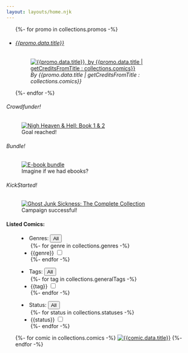 ```yaml
---
layout: layouts/home.njk
---
```


<section class="promo-banner">
	<ul>
		{%- for promo in collections.promos -%} 
		<li data-title="{{promo.data.title}}"> 
		<h6 class="banner-title">
			<a href="{{promo.data.title | getUrlFromTitle : collections.comics}}"> {{promo.data.title}} </a>
		</h6>
		<figure class="banner-block">
			<a href="{{promo.data.title | getUrlFromTitle : collections.comics}}" class="banner-image">
				<img src="{{promo.data.image}}" alt="{{promo.data.title}}, by {{promo.data.title | getCreditsFromTitle : collections.comics}}" /> </a> 
			<figcaption class="banner-caption">
				<cite class="banner-credit">By {{promo.data.title | getCreditsFromTitle : collections.comics}}</cite> 
			</figcaption>
		</figure>
		</li>
		{%- endfor -%} 
	</ul>
</section>
<section class="campaigns">
	<!-- <div class="campaign">
		<h6 class="campaign-title">
			Sale! 
		</h6>
		<figure class="image-block">
			<a href="#"><img src="/img/CAMP_SALE.jpg" alt="50% off sale" style="filter: grayscale(100%) contrast(40%);" /></a> 
			<figcaption class="image-caption">
				Imagine if we had a sale 
			</figcaption>
		</figure>
	</div> --> 
	<div class="campaign">
		<h6 class="campaign-title">
			Crowd<wbr/>funder! 
		</h6>
		<figure class="image-block">
			<a href="https://www.kickstarter.com/projects/scottycomics/nigh-heaven-and-hell-book-1-and-2-kickstarter" target="_blank"><img src="/img/CAMP_NHH.jpg" alt="Nigh Heaven & Hell: Book 1 & 2" /></a> 
			<figcaption class="image-caption">
				Goal reached! 
			</figcaption>
		</figure>
	</div>
	<div class="campaign">
		<h6 class="campaign-title">
			Bundle! 
		</h6>
		<figure class="image-block">
			<a href="#"><img src="/img/CAMP_EBOOKS.jpg" alt="E-book bundle" /></a> 
			<figcaption class="image-caption">
				Imagine if we had ebooks?
			</figcaption>
		</figure>
	</div>
	<div class="campaign">
		<h6 class="campaign-title">
			Kick<wbr>Started! 
		</h6>
		<figure class="image-block">
			<a href="https://www.kickstarter.com/projects/1344443281/ghost-junk-sickness-the-complete-series" target="_blank"><img src="/img/CAMP_GJR.jpg" alt="Ghost Junk Sickness: The Complete Collection" /></a> 
			<figcaption class="image-caption">
				Campaign successful! 
			</figcaption>
		</figure>
	</div>
</section>
<section class="comics">
	<h4 class="comics-title">
		Listed Comics: 
	</h4>
	<form id="comics-list-options">
	<menu class="comic-ops"> 
		<li class="comic-op" data-toggleblock="closed"><span class="op-title" data-toggler="active">Genres:</span>
		<button type="button" class="discloser-toggle" data-toggler="active" data-collection="genres">All</button> 
		<ul class="discloser-options-list">
			{%- for genre in collections.genres -%} 
			<li class="discloser-option">
				<label> 
					{{genre}}
					<input type="checkbox" name="genres" value="{{genre}}" />
				</label>
			</li>
			{%- endfor -%} 
		</ul>
		<li class="comic-op" data-toggleblock="closed"><span class="op-title" data-toggler="active">Tags:</span>
		<button type="button" class="discloser-toggle" data-toggler="active" data-collection="tags">All</button> 
		<ul class="discloser-options-list">
			{%- for tag in collections.generalTags -%} 
			<li class="discloser-option">
				<label> 
					{{tag}}
					<input type="checkbox" name="generalTags" value="{{tag}}" />
				</label>
			</li>
			{%- endfor -%} 
		</ul>
		</li>
		<li class="comic-op" data-toggleblock="closed"><span class="op-title" data-toggler="active">Status:</span>
		<button type="button" class="discloser-toggle" data-toggler="active" data-collection="statuses">All</button> 
		<ul class="discloser-options-list">
			{%- for status in collections.statuses -%} 
			<li class="discloser-option">
				<label> 
					{{status}}
					<input type="checkbox" name="statuses" value="{{status}}" />
				</label>
			</li>
			{%- endfor -%} 
		</ul>
		</li>
	</menu>
	</form>
	<div class="comic-grid-box">
		<ul class="comic-grid">
			{%- for comic in collections.comics -%}
			<li{% if page.url== comic.url %} aria-current="page" {% endif %} data-title="{{comic.data.title}}">
				<a class="comic-thumb" href='{{ comic.url }}'><img src='{{comic.data.thumbnail}}' alt='{{comic.data.title}}' /></a>
			</li>
			{%- endfor -%} 
		</ul>
	</div>
</section>
<script type="module" src="/js/randompromo.js"></script>
<script type="module" src="/js/togglers.js"></script>
